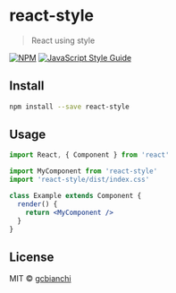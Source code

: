 # react-style

> React using style

[![NPM](https://img.shields.io/npm/v/react-style.svg)](https://www.npmjs.com/package/react-style) [![JavaScript Style Guide](https://img.shields.io/badge/code_style-standard-brightgreen.svg)](https://standardjs.com)

## Install

```bash
npm install --save react-style
```

## Usage

```jsx
import React, { Component } from 'react'

import MyComponent from 'react-style'
import 'react-style/dist/index.css'

class Example extends Component {
  render() {
    return <MyComponent />
  }
}
```

## License

MIT © [gcbianchi](https://github.com/gcbianchi)
